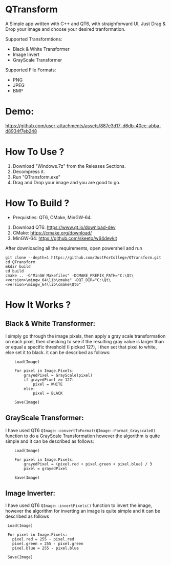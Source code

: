 # QTransform

A Simple app written with C++ and QT6, with straighforward UI, Just Drag & Drop your image and choose your desired tranformation.

Supported Transformtions: 

- Black & White Transformer 
- Image Invert 
- GrayScale Transformer 

Supported File Formats:

- PNG
- JPEG
- BMP

# Demo:

https://github.com/user-attachments/assets/887e3d17-d6db-40ce-abba-d8934f7eb248

# How To Use ? 

1) Download "Windows.7z" from the Releases Sections.
2) Decompress it.
3) Run "QTransform.exe"
4) Drag and Drop your image and you are good to go. 

# How To Build ?

- Prequisties: QT6, CMake, MinGW-64. 

1) Download QT6: https://www.qt.io/download-dev
2) CMake: https://cmake.org/download/
3) MinGW-64: https://github.com/skeeto/w64devkit

After downloading all the requirements, open powershell and run 

```
git clone --depth=1 https://github.com/JustForCollege/QTransform.git
cd QTransform 
mkdir build 
cd build 
cmake .. -G"MinGW Makefiles" -DCMAKE_PREFIX_PATH="C:\Qt\<version>\mingw_64\lib\cmake" -DQT_DIR="C:\Qt\<version>\mingw_64\lib\cmake\Qt6"
``` 

# How It Works ?

Black & White Transformer:
---------------------------

I simply go through the image pixels, then apply a gray scale transformation on each pixel, then checking to see if the resulting 
gray value is larger than or equal a specific threshold (I picked 127), I then set that pixel to white, else set it to black. 
it can be described as follows: 

```
	Load(Image)

	For pixel in Image.Pixels:
		grayedPixel = GrayScale(pixel) 
		if grayedPixel >= 127:
			pixel = WHITE
		else:
			pixel = BLACK 
	
	Save(Image)
```

GrayScale Transformer: 
----------------------

I have used QT6 `QImage::convertToFormat(QImage::Format_Grayscale8)` function to do a GrayScale Transformation however the algorithm is quite simple 
and it can be described as follows: 

```	
	Load(Image)
	
	For pixel in Image.Pixels:
		grayedPixel = (pixel.red + pixel.green + pixel.blue) / 3 
		pixel = grayedPixel
	
	Save(Image)
```

Image Inverter:
---------------

I have used QT6 `QImage::invertPixels()` function to invert the image, however the algorithm for inverting an image is quite simple and it can be described as follows

```
 Load(Image) 
 
 For pixel in Image.Pixels:
   pixel.red = 255 - pixel.red
   pixel.green = 255 - pixel.green 
   pixel.blue = 255 - pixel.blue 

 Save(Image)
```